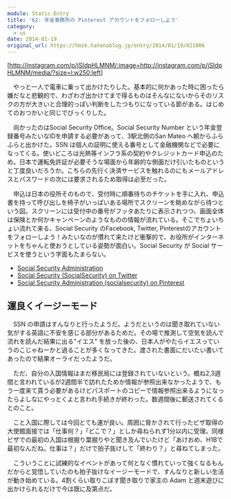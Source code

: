 ```yaml
---
module: Static.Entry
title: '62: 年金事務所の Pinterest アカウントをフォローしよう'
category:
  - us
date: 2014-01-19
original_url: https://hmsk.hatenablog.jp/entry/2014/01/19/021006
---
```


[http://instagram.com/p/jSIdpHLMNM/:image=http://instagram.com/p/jSIdpHLMNM/media/?size=l:w250:left]

　やっと一人で電車に乗って出かけたりした。基本的に何かあった時に困ったら嫌だなと悲観的で、わざわざ出かけてまで得るものはそんなにないからそのリスクの方が大きいと合理的っぽい判断をしたつもりになっている節がある。はじめてのおつかいと同じでびっくりした。

　向かったのはSocial Security Office。Social Security Number という年金登録番号みたいなIDを申請する必要があって、3駅北側のSan Mateo へ朝からふらふらと出かけた。SSN は個人の証明に使える番号として金融機関などで必要になってくる。使いどころは光熱等インフラ系の契約やクレジットカード申込のため。日本で運転免許証が必要そうな場面から年齢的な側面だけ引いたものというと丁度良いだろうか。こちらの先行く決済サービスを触れるのにもメールアドレスとパスワードの次には要求されるため取得は必至だった。

　申込は日本の役所そのもので、受付時に順番待ちのチケットを手に入れ、申込書を持って呼び出しを椅子がいっぱいある場所でスクリーンを眺めながら待つという図。スクリーンには受付中の番号がフッタあたりに表示されつつ、画面全体は保険とか何かキャンペーンのようなものの情報が流れている。そこでちょいちょい流れて来る、Social Security のFacebook, Twitter, Pinterestのアカウントをフォローしよう！みたいなのが慣れて来たけど衝撃的で、お役所がインターネットをちゃんと使おうとしている姿勢が面白い。Social Security が Social サービスを使うという字面もたまらない。

- [Social Security Administration](https://www.facebook.com/socialsecurity)
- [Social Security (SocialSecurity) on Twitter](https://twitter.com/SocialSecurity)
- [Social Security Administration (socialsecurity) on Pinterest](http://www.pinterest.com/socialsecurity/)


## 運良くイージーモード

　SSN の申請はすんなりと行ったようだ。ようだというのは聞き取れていない気がする英語に不安を感じる部分があるためだ。その場で推測して空気を読んで流れを読んだ結果に出る"イエス" を放った後の、日本人がやたらイエスっていうのこじゃねーかと過ることが多くなってきた。渡された書面にだいたい書いてあったので結果オーライだったようだ。

　ただ、自分の入国情報はまだ移民局には登録されていないという。概ね2,3週間と言われているが2週間半で訪れたためか情報が参照出来なかったようで、もう一度来て貰う必要があるけどパスポートのコピーで情報参照出来るようになったらよしなにやっとくよと言われ手続きが終わった。数週間後に郵送されてくるとのこと。

　こと入国に際しては今回とても運が良い。周囲に脅かされて行ったビザ取得の大使館面接では「仕事何？」「どこで？」としか尋ねられず1分以内に受理。同様ビザでの最初の入国は根掘り葉掘りやと聞き及んでいたけど「あけおめ、H1Bで最初なんだね。仕事は？」だけで拍子抜けして「終わり？」と尋ねてしまった。

　こういうことに試練的なイベントがあって何となく慣れていって強くなるもんだからと覚悟していたのも拍子抜けなイージーモードで、すんなりと新しい生活が動き始めている。4割くらい取りこぼす聞き取りで家主の Adam と週末遊びに出かけられるだけで今は既に及第点だ。
